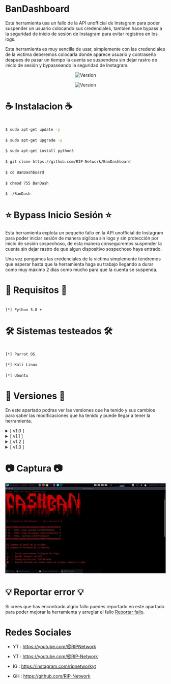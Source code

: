 # BanDashboard 

Esta herramienta usa un fallo de la API unofficial de Instagram para poder suspender un usuario colocando sus credenciales, tambien hace bypass a la seguridad de inicio de sesión de Instagram para evitar registros en los logs.

Esta herramienta es muy sencilla de usar, simplemente con las credenciales de la víctima deberemos colocarla donde aparece usuario y contraseña despues de pasar un tiempo la cuenta se suspendera sin dejar rastro de inicio de sesión y bypasseando la seguridad de Instagram.

<p align="center"><img width="120px" alt="Version" src="https://img.shields.io/badge/BanDashboard-purple"/></p>

<p align="center"><img width="120px" alt="Version" src="https://img.shields.io/badge/version-1.3-purple.svg?style=for-the-badge"/></p>

# ☕ Instalacion ☕
```bash

$ sudo apt-get update -y

$ sudo apt-get upgrade -y

$ sudo apt-get install python3 

$ git clone https://github.com/RIP-Network/BanDashboard

$ cd BanDashboard

$ chmod 755 BanDash

$ ./BanDash
```

# ⭐ Bypass Inicio Sesión ⭐

Esta herramienta explota un pequeño fallo en la API unofficial de Instagram para poder iniciar sesión de manera sigilosa sin logs y sin protección por inicio de sesión sospechoso, de esta manera conseguiremos suspender la cuenta sin dejar rastro de que algun dispositivo sospechoso haya entrado.

Una vez pongamos las credenciales de la victima simplemente tendremos que esperar hasta que la herramienta haga su trabajo llegando a durar como muy máximo 2 días como mucho para que la cuenta se suspenda.

# 🔎 Requisitos 🔎
```bash

[*] Python 3.8 +

```
# 🛠 Sistemas testeados 🛠
```bash

[*] Parrot OS

[*] Kali Linux 

[*] Ubuntu

```
# 🔱 Versiones 🔱

En este apartado podras ver las versiones que ha tenido y sus cambios para saber las modificaciones que ha tenido y puede llegar a tener la herramienta.

<details>
  <summary>[ v1.0 ]</summary>
  <p align="justify">[#] Version Oficial.</p>
</details>
<details>
  <summary>[ v1.1 ]</summary>
  <p align="justify">[#] Se ha pasado de codigo javascript a python. </p>
</details>
<details>
  <summary>[ v1.2 ]</summary>
  <p align="justify">[#] Se ha arreglado el banner y se han cambiado los colores.</p>
</details>
<details>
  <summary>[ v1.3 ]</summary>
  <p align="justify">[#] Se ha arreglado la API nuevamente para que vuelva a funcionar con todas sus opciones disponibles.</p>
</details>

# 📷 Captura 📷

![Screenshot](/images/foto.png)

# 💡 Reportar error 💡

Si crees que has encontrado algún fallo puedes reportarlo en este apartado para poder mejorar la herramienta y arreglar el fallo [Reportar fallo](https://github.com/RIP-Network/BanDashboard/issues/new).

# Redes Sociales

* YT : https://youtube.com/@RIPNetwork
  
* YT : https://youtube.com/@RIP-Network
  
* IG : https://instagram.com/ripnetworkyt
  
* GH : https://github.com/RIP-Network
